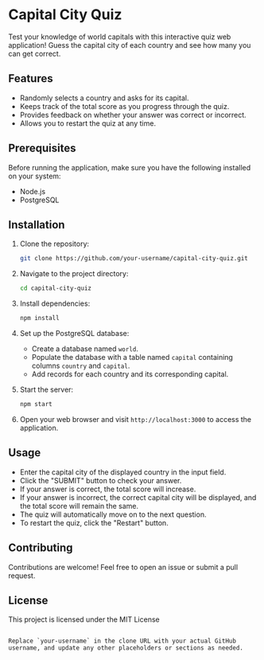 # Capital City Quiz

Test your knowledge of world capitals with this interactive quiz web application! Guess the capital city of each country and see how many you can get correct.

## Features

- Randomly selects a country and asks for its capital.
- Keeps track of the total score as you progress through the quiz.
- Provides feedback on whether your answer was correct or incorrect.
- Allows you to restart the quiz at any time.

## Prerequisites

Before running the application, make sure you have the following installed on your system:

- Node.js
- PostgreSQL

## Installation

1. Clone the repository:

   ```bash
   git clone https://github.com/your-username/capital-city-quiz.git
   ```

2. Navigate to the project directory:

   ```bash
   cd capital-city-quiz
   ```

3. Install dependencies:

   ```bash
   npm install
   ```

4. Set up the PostgreSQL database:

   - Create a database named `world`.
   - Populate the database with a table named `capital` containing columns `country` and `capital`.
   - Add records for each country and its corresponding capital.

5. Start the server:

   ```bash
   npm start
   ```

6. Open your web browser and visit `http://localhost:3000` to access the application.

## Usage

- Enter the capital city of the displayed country in the input field.
- Click the "SUBMIT" button to check your answer.
- If your answer is correct, the total score will increase.
- If your answer is incorrect, the correct capital city will be displayed, and the total score will remain the same.
- The quiz will automatically move on to the next question.
- To restart the quiz, click the "Restart" button.

## Contributing

Contributions are welcome! Feel free to open an issue or submit a pull request.

## License

This project is licensed under the MIT License
```

Replace `your-username` in the clone URL with your actual GitHub username, and update any other placeholders or sections as needed.
